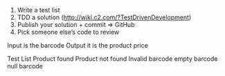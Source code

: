1. Write a test list 
2. TDD a solution (http://wiki.c2.com/?TestDrivenDevelopment)
3. Publish your solution + commit => GitHub
4. Pick someone else’s code to review 

Input is the barcode 
Output it is the product price 

Test List 
Product found 
Product not found 
Invalid barcode empty barcode null barcode 
